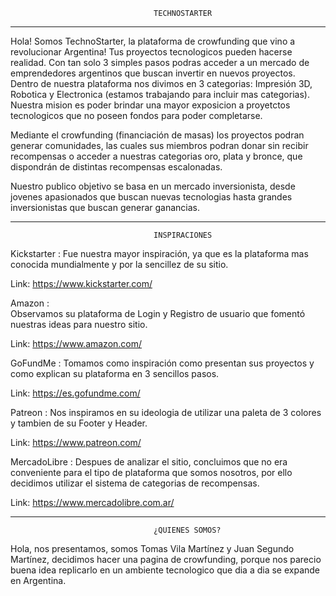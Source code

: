                                     TECHNOSTARTER
------------------------------------------------------------------------------------------------

Hola! Somos TechnoStarter, la plataforma de crowfunding que vino a revolucionar Argentina! Tus proyectos tecnologicos pueden hacerse realidad. Con tan solo 3 simples pasos podras acceder a un mercado de emprendedores argentinos que buscan invertir en nuevos proyectos. Dentro de nuestra plataforma nos divimos en 3 categorias: Impresión 3D, Robotica y Electronica (estamos trabajando para incluir mas categorias). Nuestra mision es poder brindar una mayor exposicion a proyetctos tecnologicos que no poseen fondos para poder completarse.

Mediante el crowfunding (financiación de masas) los proyectos podran generar comunidades, las cuales sus miembros podran donar sin recibir recompensas o acceder a nuestras categorias oro, plata y bronce, que dispondrán de distintas recompensas escalonadas.

Nuestro publico objetivo se basa en un mercado inversionista, desde jovenes apasionados que buscan nuevas tecnologias hasta grandes inversionistas que buscan generar ganancias.

------------------------------------------------------------------------------------------------
                                    INSPIRACIONES

Kickstarter :
Fue nuestra mayor inspiración, ya que es la plataforma mas conocida mundialmente y por la sencillez de su sitio.

Link: https://www.kickstarter.com/

Amazon :  
Observamos su plataforma de Login y Registro de usuario que fomentó nuestras ideas para nuestro sitio.

Link: https://www.amazon.com/

GoFundMe :
Tomamos como inspiración como presentan sus proyectos y como explican su plataforma en 3 sencillos pasos.

Link: https://es.gofundme.com/

Patreon :
Nos inspiramos en su ideologia de utilizar una paleta de 3 colores y tambien de su Footer y Header.

Link: https://www.patreon.com/

MercadoLibre :
Despues de analizar el sitio, concluimos que no era conveniente para el tipo de plataforma que somos nosotros, por ello decidimos utilizar el sistema de categorias de recompensas.

Link: https://www.mercadolibre.com.ar/

------------------------------------------------------------------------------------------------
                                    ¿QUIENES SOMOS?

Hola, nos presentamos, somos Tomas Vila Martínez y Juan Segundo Martínez, decidimos hacer una pagina de crowfunding, porque nos parecio buena idea replicarlo en un ambiente tecnologico que dia a dia se expande en Argentina.